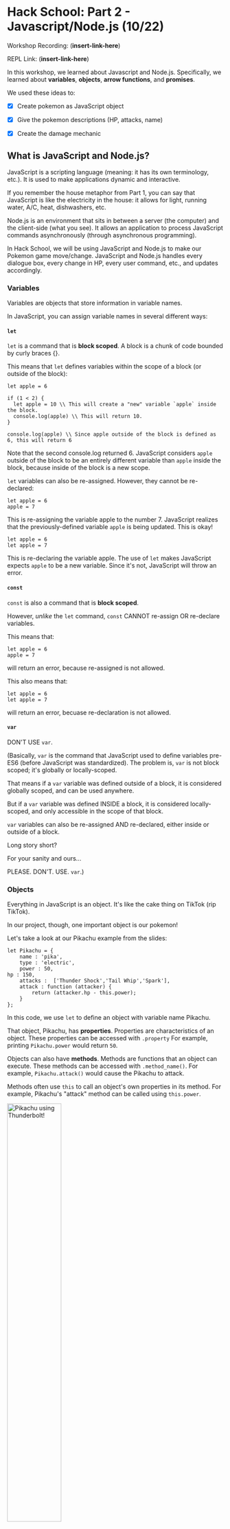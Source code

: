 # Hack School: Part 2 - Javascript/Node.js (10/22)

Workshop Recording: (__insert-link-here__)

REPL Link: (__insert-link-here__)

In this workshop, we learned about Javascript and Node.js. Specifically, we learned about **variables**, **objects**, **arrow functions**, and **promises**.


We used these ideas to:
- [x] Create pokemon as JavaScript object
- [x] Give the pokemon descriptions (HP, attacks, name)
- [x] Create the damage mechanic



## What is JavaScript and Node.js?

JavaScript is a scripting language (meaning: it has its own terminology, etc.). It is used to make applications dynamic and interactive.

If you remember the house metaphor from Part 1, you can say that JavaScript is like the electricity in the house: it allows for light, running water, A/C, heat, dishwashers, etc.

Node.js is an environment that sits in between a server (the computer) and the client-side (what you see). It allows an application to process JavaScript commands asynchronously (through asynchronous programming).

In Hack School, we will be using JavaScript and Node.js to make our Pokemon game move/change. JavaScript and Node.js handles every dialogue box, every change in HP, every user command, etc., and updates accordingly.



### Variables

Variables are objects that store information in variable names.

In JavaScript, you can assign variable names in several different ways:

#### `let`

`let` is a command that is **block scoped**. A block is a chunk of code bounded by curly braces {}.

This means that `let` defines variables within the scope of a block (or outside of the block):

```
let apple = 6

if (1 < 2) {
  let apple = 10 \\ This will create a "new" variable `apple` inside the block.
  console.log(apple) \\ This will return 10.
}

console.log(apple) \\ Since apple outside of the block is defined as 6, this will return 6
```
Note that the second console.log returned 6. JavaScript considers  `apple` outside of the block to be an entirely different variable than `apple` inside the block, because inside of the block is a new scope.



`let` variables can also be re-assigned. However, they cannot be re-declared:
```
let apple = 6
apple = 7
```
This is re-assigning the variable apple to the number 7. JavaScript realizes that the previously-defined variable  `apple` is being updated. This is okay!

```
let apple = 6
let apple = 7
```
This is re-declaring the variable apple. The use of `let` makes JavaScript expects `apple` to be a new variable. Since it's not, JavaScript will throw an error.

#### `const`

`const` is also a command that is **block scoped**. 

However, *unlike* the `let` command, `const` CANNOT re-assign OR re-declare variables.

This means that:
```
let apple = 6
apple = 7
```
will return an error, because re-assigned is not allowed.

This also means that:
```
let apple = 6
let apple = 7
```
will return an error, becuase re-declaration is not allowed.

#### `var`

DON'T USE `var`.

(Basically, `var` is the command that JavaScript used to define variables pre-ES6 (before JavaScript was standardized). The problem is, `var` is not block scoped; it's globally or locally-scoped.

That means if a `var` variable was defined outside of a block, it is considered globally scoped, and can be used anywhere.

But if a `var` variable was defined INSIDE a block, it is considered locally-scoped, and only accessible in the scope of that block.

`var` variables can also be re-assigned AND re-declared, either inside or outside of a block.

Long story short?

For your sanity and ours...

PLEASE. DON'T. USE. `var`.)


### Objects

Everything in JavaScript is an object. It's like the cake thing on TikTok (rip TikTok).

In our project, though, one important object is our pokemon!

Let's take a look at our Pikachu example from the slides:

```
let Pikachu = {
	name : 'pika',
	type : 'electric',
	power : 50,
hp : 150,
	attacks :  ['Thunder Shock','Tail Whip','Spark'],
	attack : function (attacker) {
		return (attacker.hp - this.power);
	}
};
```

In this code, we use `let` to define an object with variable name Pikachu. 

That object, Pikachu, has **properties**. Properties are characteristics of an object. These properties can be accessed with `.property` For example, printing `Pikachu.power` would return `50`.

Objects can also have **methods**. Methods are functions that an object can execute. These methods can be accessed with `.method_name()`. For example, `Pikachu.attack()` would cause the Pikachu to attack.

Methods often use `this` to call an object's own properties in its method. For example, Pikachu's "attack" method can be called using `this.power`.

<img src="https://img00.deviantart.net/6b98/i/2011/166/1/1/pikachu_thunderbolt_by_ajl03-d3izb66.png" alt="Pikachu using Thunderbolt!" height=50% width=50%>


### Callback and Higher-Order Functions

Functions are considered objects in JavaScript. 

A callback function is a function that is passed as an object for another function (which is called the higher-order function).

For example:

```
function multNum (num1, num2, pokemon, callback) {
console.log('your pokemon will heal ' + (num1 * num2) + ' hp');
	callback(pokemon, num1 * num2);
}
```
In this example, the you can see that `callback` is treated like an object because it is in between the parenthesis.

The higher-order function `multNum` asks a general callback function `callback` to do something with `(pokemon, num1*num2)` on the last line of code.


Later, we can pass `heal` as the callback function when we call the function `MultNum`:
```
multNum (5, 6, pikachu, heal);
```

As you can see, in this instance, the higher-order function `MultNum` takes the callback function `heal` as a callback function.


## Project Implementation

### TODO: Damage (on Pokemon.js)

<img src="https://i.imgflip.com/251r3m.jpg" alt="that's a lot of damage! meme" height=50% width=50%>

We want to simulate damage to our pokemon!

When a pokemon is damaged, their overall health points go down.

```
damage : function(damage) {
    //TODO DAMAGE
},
```

For that, we use our knowledge of **objects' methods** and `this`.

The method gives us a parameter, `damage`, which is a number that tells us how health points(HP) our pokemon lost.

<details> 
  <summary> Hint 1: Health Points </summary>
	You can get a pokemon's health points using <code>this</code> and accessing the property <code>health</code>.
</details>

<details> 
  <summary> Hint 2: Basic Math </summary>
	You can determine a pokemon's current health by setting your pokemon's health equal to pokemon's health minus damage.
</details>

### TODO: Randomize Damage (Pokemon.js)

If you've played pokemon before, you know that some attacks have different damage points based off of the pokemon's type!

To easily mimic this effect, we are going to **randomize** the amount of damage that each attack does.

**The minimum amount of damage a pokemon can do is 0. The maximum amount is 20.**

```
attack : function (attacker) {
    // TODO RANDOMIZE DAMAGE
    
    //hint look up node.js random.int
    //hint attacker.damage(damage);
    //hint this.attacks[SOMETHING]
    //remember to use return (whatyoushouldreturn)
}
```
For that, we use our knowledge of **variables**, **objects' methods** and `this`.

The method gives us a parameter, `attacker`, which is the attacking pokemon as an object.

<details> 
  <summary> Hint 1: node.js random.int </summary>
	<p>We already require('random') at the top of Pokemon.js!</p>
	<p>To access the random function, use <code>random(first_num, second_num)</code>.</p>
	<p>This gives you a random number in between first_num and second_num.</p>
</details>

<details> 
  <summary> Hint 2: attacker.damage(damage) </summary>
	Add this code directly to the method (remove <code>//hint </code>)
</details>

<details> 
  <summary> Hint 3: this.attacks[SOMETHING] </summary>
	<p>This is the part of the code where Pikachu attacks!</p>
	<p>To attack, you need to call this.attacks(SOMETHING) where SOMETHING is the amount of damage the attack does.</p>
	<p>(We seem to have already determined that random value...)</p>
</details>

<details> 
  <summary> Hint 3: return (whatyoushouldreturn) </summary>
	<p>What are you missing?</p>
	<div>
	<img src="http://pm1.narvii.com/5777/852647e5bf3e64456974acad207295c2445f6964_hq.jpg" alt="Ash yelling" height=50% width=50%>
	</div>
	<p> As amusing as it would be for pokemon to just snipe each other silently, it would be a pretty boring game! We want to know what attack the pokemon used! </p>
	<p>Hint: it should be a random move.</p>
</details>

<details> 
  <summary> Hint 4: I still don't get it :( </summary>
	<p> You want to randomize what move your pokemon uses. </p>
	<p> You have a function that generates a random integer, given a lowest and highest value. </p>
	<p> You can count elements in a list with the <code>.length</code> attribute. </p>
	<p> You have a list of pokemon attacks. </p>
	<p> You can pick an element from the attacks list with this command <code>this.attacks[element_number]</code></p>
</details>

### TODO: For loop (Pokemon.js)

This should be in the object `Ivy`!

```
    let damage = random.int(0,20);
    
    // search for attack and return damage
    // TODO FOR LOOP
    if(nameOfAttack == this.attacks[index]) {
        attacker.damage(damage);
        return damage;
    }
```

We are going to set up a for-loop. This code already has an `if` statement that will be inside of the for-loop.

`if(nameOfAttack == this.attacks[index])` wants to check if the nameOfAttack (the attack that we give our pokemon) is contained in the list `this.attacks`.

<details> 
  <summary> Hint 2: This looks familiar...! </summary>
	<img src="https://www.pinknews.co.uk/images/2016/08/you-shall-not-pass-1.jpg" alt="team rocket in disguise" height=50% width=50%>
	<p> Hey, this looks familiar...!</p>
	<p></p>
	<p> We know how to pick random elements from the <code>this.attacks</code> list (see the previous todo).</p>
	<p> In this TODO, we want to get <b>every element</b> from the <code>this.attacks<.code> list.</p>
</details>
		

<details> 
  <summary> Hint 3: Loop Basics </summary>
	<p> That means our for-loop wants to iterate over every number from 0 to length-1.</p>
	<p> For more information on for-loops, look at slide 14 of the presentation. </p>
</details>

## Simple Resources:

<img src="https://external-content.duckduckgo.com/iu/?u=https%3A%2F%2Fi.ytimg.com%2Fvi%2FggUcrIWgKNI%2Fmaxresdefault.jpg&f=1&nofb=1" alt="brock-crying" height=50% width=50%>

We've all seen JavaScript. We've all been there. If any of you are feeling like Brock right now, please go find a volunteer for help.

Remember, Office Hours and the Discord are always there to help!

About `let`, `var` and `const`: [freecodecamp article](https://www.freecodecamp.org/news/var-let-and-const-whats-the-difference/)

JavaScript object properties: [W3Schools article](https://www.w3schools.com/js/js_object_properties.asp)

About `this` and a how-to on arrow functions: [W3Schools article](https://www.w3schools.com/Js/js_arrow_function.asp)

JavaScript promises: [Mozilla article](https://developer.mozilla.org/en-US/docs/Web/JavaScript/Guide/Using_promises)
